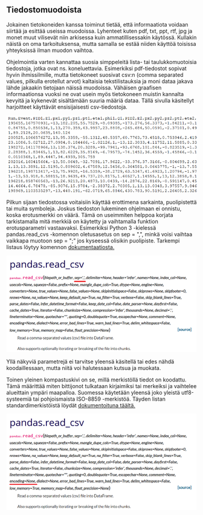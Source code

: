 ## Tiedostomuodoista

Jokainen tietokoneiden kanssa toiminut tietää, että informaatiota voidaan siirtää ja esittää useissa muodoissa. Lyhenteet kuten pdf, txt, ppt, rtf, jpg ja monet muut vilisevät niin arkisessa kuin ammatillisessakin käytössä. Kullakin näistä on oma tarkoituksensa, mutta samalla se estää niiden käyttöä toisissa yhteyksissä ilman muodon vaihtoa.

Ohjelmointia varten kannattaa suosia simppeleitä lista- tai taulukkomuotoisia tiedostoja, jotka ovat ns. koneluettavia. Esimerkiksi pdf-tiedostot sopivat hyvin ihmissilmille, mutta tietokoneet suosivat csv:n (comma separated values, pilkulla erotellut arvot) kaltaisia tekstilistauksia ja moni dataa jakava lähde jakaakin tietojaan näissä muodoissa. Vähäisen graafisen informaationsa vuoksi ne ovat usein myös tietokoneen muistin kannalta kevyitä ja kykenevät sisältämään suuria määriä dataa. Tällä sivulla käsitellyt harjoitteet käyttävät ensisijaisesti csv-tiedostoja.

![sotku](../assets/img/csvMess.png)

Pilkun sijaan tiedostossa voitaisiin käyttää erottimena sarkainta, puolipistettä tai muita symboleja. Joskus tiedoston lukeminen ohjelmaan ei onnistu, koska erotusmerkki on väärä. Tämä on useimmiten helppoa korjata tarkistamalla mitä merkkiä on käytetty ja vaihtamalla funktion erotusparametri vastaavaksi. Esimerkiksi Python 3 -kielessä pandas.read_cvs -komennon oletusasetus on sep = ",", minkä voisi vaihtaa vaikkapa muotoon sep = ";" jos kyseessä olisikin puolipiste. Tarkempi listaus löytyy komennon [dokumentaatiosta.](https://pandas.pydata.org/pandas-docs/stable/reference/api/pandas.read_csv.html)

![read](/assets/img/csvRead.png)

Yllä näkyviä parametrejä ei tarvitse yleensä käsitellä tai edes nähdä koodaillessaan, mutta niitä voi halutessaan kutsua ja muokata.

Toinen yleinen kompastuskivi on se, millä merkistöllä tiedot on koodattu. Tämä määrittää miten bittijonot tulkataan kirjaimiksi tai merkeiksi ja vaihtelee alueittain ympäri maapalloa. Suomessa käytetään yleensä joko yleistä utf8-systeemiä tai pohjoismaista ISO-8859 -merkistöä. Täyden listan standardimerkistöistä löydät [dokumentoituna täältä.](https://docs.python.org/3/library/codecs.html#standard-encodings)

![encode](/assets/img/csvEncode.png)

